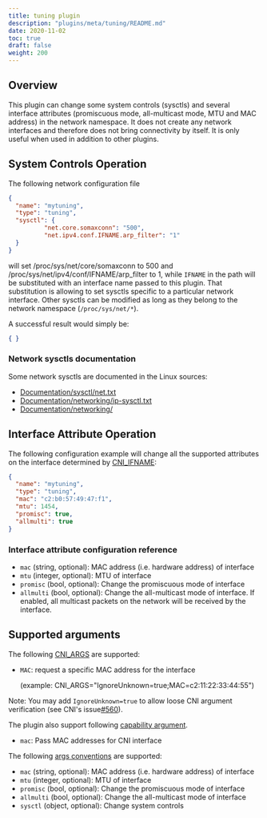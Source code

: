 ```yaml
---
title: tuning plugin
description: "plugins/meta/tuning/README.md"
date: 2020-11-02
toc: true
draft: false
weight: 200
---
```


## Overview

This plugin can change some system controls (sysctls) and several
interface attributes (promiscuous mode, all-multicast mode, MTU and MAC
address) in the network namespace.
It does not create any network interfaces and therefore does not bring connectivity by itself.
It is only useful when used in addition to other plugins.

## System Controls Operation
The following network configuration file
```json
{
  "name": "mytuning",
  "type": "tuning",
  "sysctl": {
          "net.core.somaxconn": "500",
          "net.ipv4.conf.IFNAME.arp_filter": "1"
  }
}
```
will set /proc/sys/net/core/somaxconn to 500 and /proc/sys/net/ipv4/conf/IFNAME/arp_filter to 1,
while `IFNAME` in the path will be substituted with an interface name passed to this plugin.
That substitution is allowing to set sysctls specific to a particular network interface.
Other sysctls can be modified as long as they belong to the network namespace (`/proc/sys/net/*`).

A successful result would simply be:
```json
{ }
```

### Network sysctls documentation

Some network sysctls are documented in the Linux sources:

- [Documentation/sysctl/net.txt](https://www.kernel.org/doc/Documentation/sysctl/net.txt)
- [Documentation/networking/ip-sysctl.txt](https://www.kernel.org/doc/Documentation/networking/ip-sysctl.txt)
- [Documentation/networking/](https://www.kernel.org/doc/Documentation/networking/)

## Interface Attribute Operation
The following configuration example will change all the supported attributes on the interface
determined by [CNI_IFNAME](https://github.com/containernetworking/cni/blob/master/SPEC.md#parameters):

```json
{
  "name": "mytuning",
  "type": "tuning",
  "mac": "c2:b0:57:49:47:f1",
  "mtu": 1454,
  "promisc": true,
  "allmulti": true
}
```

### Interface attribute configuration reference

* `mac` (string, optional): MAC address (i.e. hardware address) of interface
* `mtu` (integer, optional): MTU of interface
* `promisc` (bool, optional): Change the promiscuous mode of interface
* `allmulti` (bool, optional): Change the all-multicast mode of interface. If enabled, all multicast packets on the network will be received by the interface.

## Supported arguments
The following [CNI_ARGS](https://github.com/containernetworking/cni/blob/master/SPEC.md#parameters) are supported:

* `MAC`: request a specific MAC address for the interface

    (example: CNI_ARGS="IgnoreUnknown=true;MAC=c2:11:22:33:44:55")

Note: You may add `IgnoreUnknown=true` to allow loose CNI argument verification (see CNI's issue[#560](https://github.com/containernetworking/cni/issues/560)).

The plugin also support following [capability argument](https://github.com/containernetworking/cni/blob/master/CONVENTIONS.md).

* `mac`: Pass MAC addresses for CNI interface

The following [args conventions](https://github.com/containernetworking/cni/blob/master/CONVENTIONS.md#args-in-network-config) are supported:

* `mac` (string, optional): MAC address (i.e. hardware address) of interface
* `mtu` (integer, optional): MTU of interface
* `promisc` (bool, optional): Change the promiscuous mode of interface
* `allmulti` (bool, optional): Change the all-multicast mode of interface
* `sysctl` (object, optional): Change system controls
